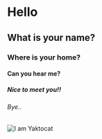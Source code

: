 # Hello
## What is your name?
### Where is your home?
#### Can you hear me?
##### Nice to meet you!!
###### Bye..

<img src = "https://octodex.github.com/images/yaktocat.png" alt="I am Yaktocat">
 
